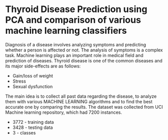 # Thyroid Disease Prediction using PCA and comparison of various machine learning classifiers
Diagnosis of a disease involves analyzing symptoms and predicting whether a person is affected or not. The analysis of symptoms is a complex task.
Machine learning plays an important role in medical field and prediction of diseases. Thyroid disease is one of the common diseases and its major side-effects are as follows:
* Gain/loss of weight
* Stress
* Sexual dysfunction

The main idea is to collect all past data regarding the disease, to analyze them with various MACHINE LEARNING algorithms and to find the best accurate one by comparing the results.
The dataset was collected from UCI Machine learning repository, which had 7200 instances. 
* 3772 - training data 
* 3428 - testing data
* 3 - classes



 
